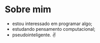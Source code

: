 # Sobre mim
- estou interessado em programar algo;
- estudando pensamento computacional;
- pseudointeligente. :v:
